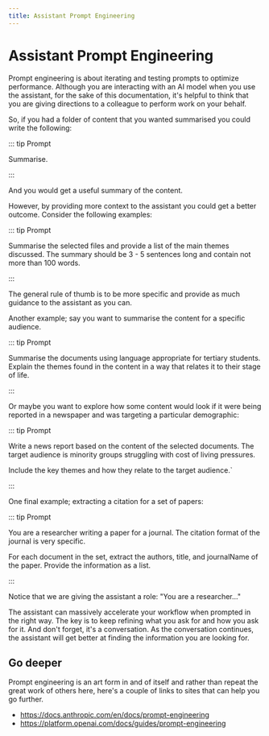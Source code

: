 ```yaml
---
title: Assistant Prompt Engineering
---
```


# Assistant Prompt Engineering

Prompt engineering is about iterating and testing prompts to optimize performance. Although you are
interacting with an AI model when you use the assistant, for the sake of this documentation, it's
helpful to think that you are giving directions to a colleague to perform work on your behalf.

So, if you had a folder of content that you wanted summarised you could write the following:

::: tip Prompt

Summarise.

:::

And you would get a useful summary of the content.

However, by providing more context to the assistant you could get a better outcome. Consider the
following examples:

::: tip Prompt

Summarise the selected files and provide a list of the main themes discussed. The summary should be
3 - 5 sentences long and contain not more than 100 words.

:::

The general rule of thumb is to be more specific and provide as much guidance to the assistant as
you can.

Another example; say you want to summarise the content for a specific audience.

::: tip Prompt

Summarise the documents using language appropriate for tertiary students. Explain the themes found
in the content in a way that relates it to their stage of life.

:::

Or maybe you want to explore how some content would look if it were being reported in a newspaper
and was targeting a particular demographic:

::: tip Prompt

Write a news report based on the content of the selected documents. The target audience is minority
groups struggling with cost of living pressures.

Include the key themes and how they relate to the target audience.`

:::

One final example; extracting a citation for a set of papers:

::: tip Prompt

You are a researcher writing a paper for a journal. The citation format of the journal is very
specific.

For each document in the set, extract the authors, title, and journalName of the paper. Provide the
information as a list.

:::

Notice that we are giving the assistant a role: "You are a researcher..."

The assistant can massively accelerate your workflow when prompted in the right way. The key is to
keep refining what you ask for and how you ask for it. And don't forget, it's a conversation. As the
conversation continues, the assistant will get better at finding the information you are looking
for.

## Go deeper

Prompt engineering is an art form in and of itself and rather than repeat the great work of others
here, here's a couple of links to sites that can help you go further.

-   https://docs.anthropic.com/en/docs/prompt-engineering
-   https://platform.openai.com/docs/guides/prompt-engineering
